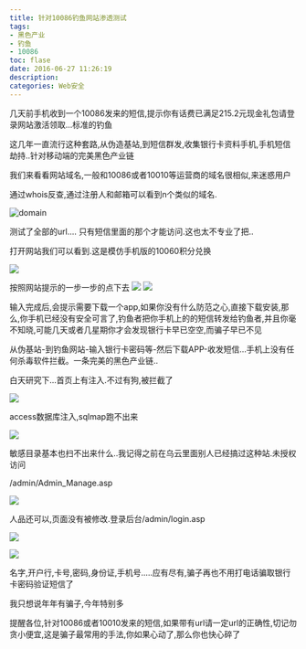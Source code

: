 ```yaml
---
title: 针对10086钓鱼网站渗透测试
tags:
- 黑色产业
- 钓鱼
- 10086  
toc: flase
date: 2016-06-27 11:26:19
description:
categories: Web安全
---
```

几天前手机收到一个10086发来的短信,提示你有话费已满足215.2元现金礼包请登录网站激活领取...标准的钓鱼

这几年一直流行这种套路,从伪造基站,到短信群发,收集银行卡资料手机,手机短信劫持..针对移动端的完美黑色产业链

我们来看看网站域名,一般和10086或者10010等运营商的域名很相似,来迷惑用户

通过whois反查,通过注册人和邮箱可以看到n个类似的域名.

![domain](http://of3vvgi8i.bkt.clouddn.com/images/18ebd785c568_D46C/image_thumb.png)
<!-- more -->
测试了全部的url.... 只有短信里面的那个才能访问.这也太不专业了把..

打开网站我们可以看到.这是模仿手机版的10060积分兑换

![](http://of3vvgi8i.bkt.clouddn.com/images/18ebd785c568_D46C/image_thumb_3.png)

按照网站提示的一步一步的点下去
![](http://of3vvgi8i.bkt.clouddn.com/images/18ebd785c568_D46C/image_thumb_4.png)
![](http://of3vvgi8i.bkt.clouddn.com/images/18ebd785c568_D46C/image_thumb_5.png)

输入完成后,会提示需要下载一个app,如果你没有什么防范之心,直接下载安装,那么,你手机已经没有安全可言了,钓鱼者把你手机上的的短信转发给钓鱼者,并且你毫不知晓,可能几天或者几星期你才会发现银行卡早已空空,而骗子早已不见

从伪基站-到钓鱼网站-输入银行卡密码等-然后下载APP-收发短信...手机上没有任何杀毒软件拦截。一条完美的黑色产业链..

白天研究下...首页上有注入.不过有狗,被拦截了

![](http://of3vvgi8i.bkt.clouddn.com/images/18ebd785c568_D46C/image_thumb_6.png)

access数据库注入,sqlmap跑不出来

![](http://of3vvgi8i.bkt.clouddn.com/images/18ebd785c568_D46C/image_thumb_7.png)

敏感目录基本也扫不出来什么..我记得之前在乌云里面别人已经搞过这种站.未授权访问

/admin/Admin_Manage.asp

![](http://of3vvgi8i.bkt.clouddn.com/images/18ebd785c568_D46C/image_thumb_8.png)

人品还可以,页面没有被修改.登录后台/admin/login.asp

![](http://of3vvgi8i.bkt.clouddn.com/images/18ebd785c568_D46C/image_thumb_9.png)

![](http://of3vvgi8i.bkt.clouddn.com/images/18ebd785c568_D46C/image_thumb_10.png)

名字,开户行,卡号,密码,身份证,手机号.....应有尽有,骗子再也不用打电话骗取银行卡密码验证短信了

我只想说年年有骗子,今年特别多

提醒各位,针对10086或者10010发来的短信,如果带有url请一定url的正确性,切记勿贪小便宜,这是骗子最常用的手法,你如果心动了,那么你也快心碎了




